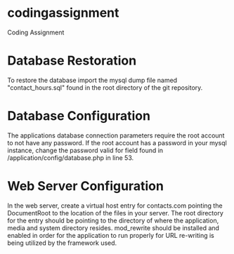 codingassignment
================

Coding Assignment


Database Restoration
====================
To restore the database import the mysql dump file named "contact_hours.sql" found in the root directory of the git repository.

Database Configuration
======================
The applications database connection parameters require  the root account to not have any password. If the root account has a password in your mysql instance, change the password valid for field found in /application/config/database.php in line 53.

Web Server Configuration
========================
In the web server, create a virtual host entry for contacts.com pointing the DocumentRoot to the location of the files in your server. The root directory for the entry should be pointing to the directory of where the application, media and system directory resides. mod_rewrite should be installed and enabled in order for the application to run properly for URL re-writing is being utilized by the framework used.